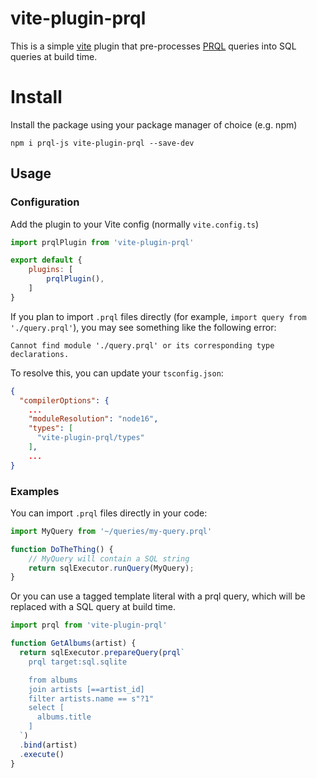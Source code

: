 # vite-plugin-prql

This is a simple [vite](https://vitejs.dev/) plugin that pre-processes [PRQL](https://prql-lang.org/) queries into SQL queries at build time.

# Install

Install the package using your package manager of choice (e.g. npm)

```
npm i prql-js vite-plugin-prql --save-dev
```

## Usage

### Configuration

Add the plugin to your Vite config (normally `vite.config.ts`)

```Javascript
import prqlPlugin from 'vite-plugin-prql'

export default {
    plugins: [
        prqlPlugin(),
    ]
}
```

If you plan to import `.prql` files directly (for example, `import query from './query.prql'`), you may see something like the following error:

```
Cannot find module './query.prql' or its corresponding type declarations.
```

To resolve this, you can update your `tsconfig.json`:

```json
{
  "compilerOptions": {
    ...
    "moduleResolution": "node16",
    "types": [
      "vite-plugin-prql/types"
    ],
    ...
}
```

### Examples

You can import `.prql` files directly in your code:

```Javascript
import MyQuery from '~/queries/my-query.prql'

function DoTheThing() {
    // MyQuery will contain a SQL string
    return sqlExecutor.runQuery(MyQuery);
}
```

Or you can use a tagged template literal with a prql query, which will be replaced with a SQL query at build time.

```Javascript
import prql from 'vite-plugin-prql'

function GetAlbums(artist) {
  return sqlExecutor.prepareQuery(prql`
    prql target:sql.sqlite

    from albums
    join artists [==artist_id]
    filter artists.name == s"?1"
    select [
      albums.title
    ]
  `)
  .bind(artist)
  .execute()
}
```
